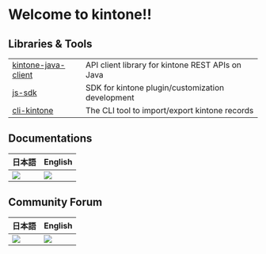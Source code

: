 # Welcome to kintone!!

## Libraries & Tools

|                                                                       |                                                  |
|-----------------------------------------------------------------------|--------------------------------------------------|
| [kintone-java-client](https://github.com/kintone/kintone-java-client) | API client library for kintone REST APIs on Java |
| [js-sdk](https://github.com/kintone/js-sdk)                           | SDK for kintone plugin/customization development |
| [cli-kintone](https://github.com/kintone/cli-kintone)                 | The CLI tool to import/export kintone records    |

## Documentations

| 日本語                                                                              | English                                                                                 |
|----------------------------------------------------------------------------------|-----------------------------------------------------------------------------------------|
| [![](https://cybozu.dev/img/common/img_header-logo.svg)](https://cybozu.dev/ja/) | [![](https://kintone.dev/img/logo/kintone-us-logo-header.svg)](https://kintone.dev/en/) |

## Community Forum

| 日本語                                                                                                                                                      | English                                                                                                                                                 |
|----------------------------------------------------------------------------------------------------------------------------------------------------------|---------------------------------------------------------------------------------------------------------------------------------------------------------|
| [![](https://global.discourse-cdn.com/business4/uploads/cybozu/original/1X/46b6b48c317c045917e2c184e7f69db295b8768a.png)](https://community.cybozu.dev/) | [![](https://global.discourse-cdn.com/standard17/uploads/kintone/original/1X/22edf6309a55df93b0e1c1a0bc76e9a632aad507.png)](https://forum.kintone.dev/) |
